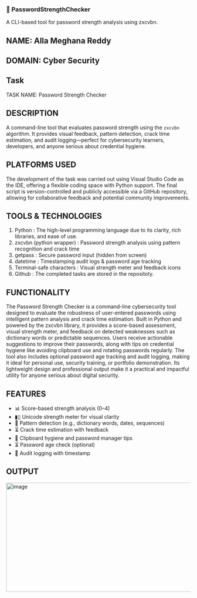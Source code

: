 ### 🔐 PasswordStrengthChecker
A CLI-based tool for password strength analysis using zxcvbn.

## NAME: Alla Meghana Reddy

## DOMAIN: Cyber Security

## Task

TASK NAME: Password Strength Checker

## DESCRIPTION 

A command-line tool that evaluates password strength using the `zxcvbn` algorithm. It provides visual feedback, pattern detection, crack time estimation, and audit logging—perfect for cybersecurity learners, developers, and anyone serious about credential hygiene.

## PLATFORMS USED

The development of the task was carried out using Visual Studio Code as the IDE, offering a flexible coding space with Python support. The final script is version-controlled and publicly accessible via a GitHub repository, allowing for collaborative feedback and potential community improvements.

## TOOLS & TECHNOLOGIES

1. Python : The high-level programming language due to its clarity, rich libraries, and ease of use.
2. zxcvbn (python wrapper) : Password strength analysis using pattern recognition and crack time
3. getpass : Secure password input (hidden from screen)
4. datetime : Timestamping audit logs & password age tracking
5. Terminal-safe characters : Visual strength meter and feedback icons
6. Github : The completed tasks are stored in the repositoty.

## FUNCTIONALITY

The Password Strength Checker is a command-line cybersecurity tool designed to evaluate the robustness of user-entered passwords using intelligent pattern analysis and crack time estimation. Built in Python and powered by the zxcvbn library, it provides a score-based assessment, visual strength meter, and feedback on detected weaknesses such as dictionary words or predictable sequences. Users receive actionable suggestions to improve their passwords, along with tips on credential hygiene like avoiding clipboard use and rotating passwords regularly. The tool also includes optional password age tracking and audit logging, making it ideal for personal use, security training, or portfolio demonstration. Its lightweight design and professional output make it a practical and impactful utility for anyone serious about digital security.

## FEATURES

- 📊 Score-based strength analysis (0–4)
- ▮▯ Unicode strength meter for visual clarity
- 🧠 Pattern detection (e.g., dictionary words, dates, sequences)
- ⏳ Crack time estimation with feedback
- 🔐 Clipboard hygiene and password manager tips
- ⏳ Password age check (optional)
- 📝 Audit logging with timestamp

## OUTPUT  
<img width="910" height="297" alt="image" src="https://github.com/user-attachments/assets/fddd8c2b-5e69-4ead-b382-11c23caafe18" />




